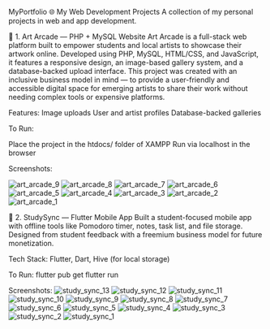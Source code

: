 MyPortfolio
🌐 My Web Development Projects
A collection of my personal projects in web and app development.

🎨 1. Art Arcade — PHP + MySQL Website
Art Arcade is a full-stack web platform built to empower students and local artists to showcase their artwork online. Developed using PHP, MySQL, HTML/CSS, and JavaScript, it features a responsive design, an image-based gallery system, and a database-backed upload interface.
This project was created with an inclusive business model in mind — to provide a user-friendly and accessible digital space for emerging artists to share their work without needing complex tools or expensive platforms.

Features:
Image uploads
User and artist profiles
Database-backed galleries


To Run:

Place the project in the htdocs/ folder of XAMPP
Run via localhost in the browser


Screenshots:

![art_arcade_9](https://github.com/user-attachments/assets/4bc1d984-7b24-418f-885e-76adea383a12)
![art_arcade_8](https://github.com/user-attachments/assets/79e71653-35ff-48da-9c56-da29e9859c8a)
![art_arcade_7](https://github.com/user-attachments/assets/d23117ad-d3c3-453f-bbbe-b9302b44e9c8)
![art_arcade_6](https://github.com/user-attachments/assets/eba483bd-5f99-4da3-8801-9e54f04546b7)
![art_arcade_5](https://github.com/user-attachments/assets/60fd8add-ebbc-41a5-a611-5586ea2ebd10)
![art_arcade_4](https://github.com/user-attachments/assets/232a1990-1af1-4161-8da7-be6dcaf5bcf5)
![art_arcade_3](https://github.com/user-attachments/assets/8854cb22-23aa-4e49-a63f-9ae6588c1275)
![art_arcade_2](https://github.com/user-attachments/assets/d3879d0e-1152-4b67-85ce-85526f4cc2c4)
![art_arcade_1](https://github.com/user-attachments/assets/33401d86-3e09-483c-aaae-96a56fa74d10)










📱 2. StudySync — Flutter Mobile App
Built a student-focused mobile app with offline tools like Pomodoro timer, notes, task list, and file storage. Designed from student feedback with a freemium business model for future monetization.

Tech Stack: Flutter, Dart, Hive (for local storage)

To Run:
flutter pub get
flutter run


Screenshots:
![study_sync_13](https://github.com/user-attachments/assets/be43d66e-0844-4158-8e01-cb7df08d5737)
![study_sync_12](https://github.com/user-attachments/assets/5ad530a3-35eb-4b07-ae4d-673974ebee71)
![study_sync_11](https://github.com/user-attachments/assets/18d9c634-9f21-42fc-82a6-e3ec56f8ccd7)
![study_sync_10](https://github.com/user-attachments/assets/bebe99fd-215a-4221-ab7d-7d2b78abdb9f)
![study_sync_9](https://github.com/user-attachments/assets/36f075c7-a5e3-4be5-8b01-bf09f38d76f0)
![study_sync_8](https://github.com/user-attachments/assets/e1b836aa-3bfe-4314-b5b5-d033e8e564d3)
![study_sync_7](https://github.com/user-attachments/assets/1575b06f-3ff1-4de9-99c2-254730a92924)
![study_sync_6](https://github.com/user-attachments/assets/1077a1b0-9358-4f5c-be89-7797d0364148)
![study_sync_5](https://github.com/user-attachments/assets/d6c2bbee-67c4-4215-a707-0f34bfda89c2)
![study_sync_4](https://github.com/user-attachments/assets/a25899a9-22ac-491f-903a-f81a8078df2c)
![study_sync_3](https://github.com/user-attachments/assets/b01e4872-c796-40fb-8647-3581330eda7a)
![study_sync_2](https://github.com/user-attachments/assets/63e9c274-6d42-4b94-aef7-2386384bb497)
![study_sync_1](https://github.com/user-attachments/assets/8577509f-312f-498c-959b-1ad70706ce91)



